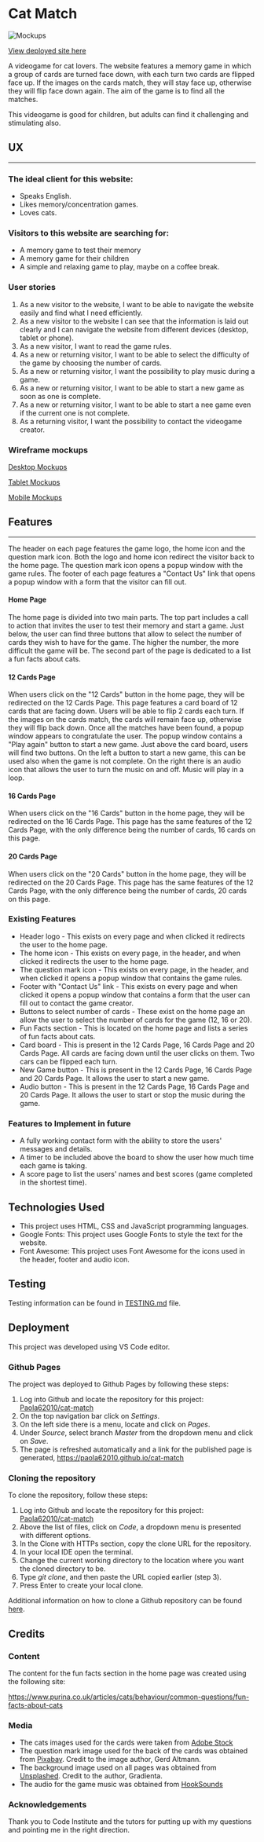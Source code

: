 # Cat Match

![Mockups](assets/readme-testing-images/mockups.png)

[View deployed site here](https://paola62010.github.io/cat-match/index.html)

A videogame for cat lovers. The website features a memory game in which a group of cards are turned face down, with each turn two cards are flipped face up. If the images on the cards match, they will stay face up, otherwise they will flip face down again. The aim of the game is to find all the matches. 

This videogame is good for children, but adults can find it challenging and stimulating also. 

## UX
---

### The ideal client for this website: 

- Speaks English.
- Likes memory/concentration games.
- Loves cats. 

### Visitors to this website are searching for: 

- A memory game to test their memory
- A memory game for their children
- A simple and relaxing game to play, maybe on a coffee break.  

### User stories

1. As a new visitor to the website, I want to be able to navigate the website easily and find what I need efficiently.
2. As a new visitor to the website I can see that the information is laid out clearly and I can navigate the website from different devices (desktop, tablet or phone).
3. As a new visitor, I want to read the game rules.
4. As a new or returning visitor, I want to be able to select the difficulty of the game by choosing the number of cards.
5. As a new or returning visitor, I want the possibility to play music during a game. 
6. As a new or returning visitor, I want to be able to start a new game as soon as one is complete.
7. As a new or returning visitor, I want to be able to start a nee game even if the current one is not complete. 
8. As a returning visitor, I want the possibility to contact the videogame creator.

### Wireframe mockups

[Desktop Mockups]()

[Tablet Mockups]()

[Mobile Mockups]()

## Features
---

The header on each page features the game logo, the home icon and the question mark icon. Both the logo and home icon redirect the visitor back to the home page. The question mark icon opens a popup window with the game rules. 
The footer of each page features a "Contact Us" link that opens a popup window with a form that the visitor can fill out. 

#### Home Page 

The home page is divided into two main parts. The top part includes a call to action that invites the user to test their memory and start a game. Just below, the user can find three buttons that allow to select the number of cards they wish to have for the game. The higher the number, the more difficult the game will be. 
The second part of the page is dedicated to a list a fun facts about cats. 

#### 12 Cards Page 

When users click on the "12 Cards" button in the home page, they will be redirected on the 12 Cards Page. This page features a card board of 12 cards that are facing down. Users will be able to flip 2 cards each turn. If the images on the cards match, the cards will remain face up, otherwise they will flip back down. Once all the matches have been found, a popup window appears to congratulate the user. The popup window contains a "Play again" button to start a new game. 
Just above the card board, users will find two buttons. On the left a button to start a new game, this can be used also when the game is not complete. On the right there is an audio icon that allows the user to turn the music on and off. Music will play in a loop. 

#### 16 Cards Page 

When users click on the "16 Cards" button in the home page, they will be redirected on the 16 Cards Page. This page has the same features of the 12 Cards Page, with the only difference being the number of cards, 16 cards on this page.

#### 20 Cards Page 

When users click on the "20 Cards" button in the home page, they will be redirected on the 20 Cards Page. This page has the same features of the 12 Cards Page, with the only difference being the number of cards, 20 cards on this page.

### Existing Features

- Header logo - This exists on every page and when clicked it redirects the user to the home page.
- The home icon - This exists on every page, in the header, and when clicked it redirects the user to the home page.
- The question mark icon - This exists on every page, in the header, and when clicked it opens a popup window that contains the game rules. 
- Footer with "Contact Us" link - This exists on every page and when clicked it opens a popup window that contains a form that the user can fill out to contact the game creator. 
- Buttons to select number of cards - These exist on the home page an allow the user to select the number of cards for the game (12, 16 or 20). 
- Fun Facts section - This is located on the home page and lists a series of fun facts about cats. 
- Card board - This is present in the 12 Cards Page, 16 Cards Page and 20 Cards Page. All cards are facing down until the user clicks on them. Two cars can be flipped each turn. 
- New Game button - This is present in the 12 Cards Page, 16 Cards Page and 20 Cards Page. It allows the user to start a new game. 
- Audio button - This is present in the 12 Cards Page, 16 Cards Page and 20 Cards Page. It allows the user to start or stop the music during the game. 

### Features to Implement in future

- A fully working contact form with the ability to store the users' messages and details. 
- A timer to be included above the board to show the user how much time each game is taking. 
- A score page to list the users' names and best scores (game completed in the shortest time). 

## Technologies Used

- This project uses HTML, CSS and JavaScript programming languages.
- Google Fonts: 
This project uses Google Fonts to style the text for the website. 
- Font Awesome:
This project uses Font Awesome for the icons used in the header, footer and audio icon.

## Testing

Testing information can be found in [TESTING.md]() file.

## Deployment

This project was developed using VS Code editor.

### Github Pages

The project was deployed to Github Pages by following these steps: 

1. Log into Github and locate the repository for this project: [Paola62010/cat-match](https://github.com/Paola62010/cat-match)
2. On the top navigation bar click on _Settings_.
3. On the left side there is a menu, locate and click on _Pages_. 
4. Under _Source_, select branch _Master_ from the dropdown menu and click on _Save_.  
5. The page is refreshed automatically and a link for the published page is generated, https://paola62010.github.io/cat-match

### Cloning the repository

To clone the repository, follow these steps: 

1. Log into Github and locate the repository for this project: [Paola62010/cat-match](https://github.com/Paola62010/cat-match)
2. Above the list of files, click on _Code_, a dropdown menu is presented with different options.
3. In the Clone with HTTPs section, copy the clone URL for the repository.
4. In your local IDE open the terminal.
5. Change the current working directory to the location where you want the cloned directory to be. 
6. Type _git clone_, and then paste the URL copied earlier (step 3).
7. Press Enter to create your local clone.

Additional information on how to clone a Github repository can be found [here](https://docs.github.com/en/github/creating-cloning-and-archiving-repositories/cloning-a-repository).

## Credits 

### Content

The content for the fun facts section in the home page was created using the following site:

https://www.purina.co.uk/articles/cats/behaviour/common-questions/fun-facts-about-cats

### Media 

- The cats images used for the cards were taken from [Adobe Stock](https://stock.adobe.com/ie)
- The question mark image used for the back of the cards was obtained from [Pixabay](https://pixabay.com/). Credit to the image author, Gerd Altmann.
- The background image used on all pages was obtained from [Unsplashed](https://unsplash.com/). Credit to the author, Gradienta. 
- The audio for the game music was obtained from [HookSounds](https://www.hooksounds.com/)

### Acknowledgements

Thank you to Code Institute and the tutors for putting up with my questions and pointing me in the right direction.  